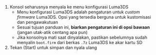 1. Konsol seharusnya menyala ke menu konfigurasi Luma3DS
   - Menu konfigurasi Luma3DS adalah pengaturan untuk _custom firmware_ Luma3DS. Opsi yang tersedia berguna untuk kustomisasi dan pengawakutuan
   - Sesuai tujuan panduan ini, **biarkan pengaturan ini di opsi bawaan** (jangan utak-atik centang apa pun)
   - Jika konsolnya mati saat dinyalakan, pastikan sebelumnya sudah menyalin `boot.firm` dari berkas `.7z` Luma3DS ke akar kartu SD
2. Tekan (Start) untuk simpan dan nyala ulang
